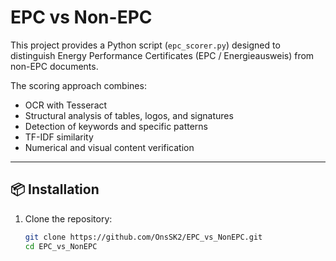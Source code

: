 # EPC vs Non-EPC

This project provides a Python script (`epc_scorer.py`) designed to distinguish Energy Performance Certificates (EPC / Energieausweis) from non-EPC documents.

The scoring approach combines:
- OCR with Tesseract
- Structural analysis of tables, logos, and signatures
- Detection of keywords and specific patterns
- TF-IDF similarity
- Numerical and visual content verification

---

## 📦 Installation

1. Clone the repository:
   ```bash
   git clone https://github.com/OnsSK2/EPC_vs_NonEPC.git
   cd EPC_vs_NonEPC
